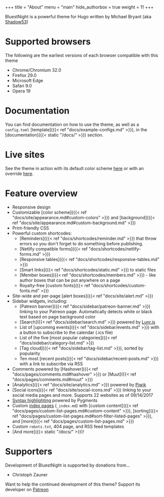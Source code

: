 +++
title = "About"
menu = "main"
hide_authorbox = true
weight = 11
+++

BluestNight is a powerful theme for Hugo written by Michael Bryant (aka [Shadow53](https://shadow53.com/))

# Supported browsers

The following are the earliest versions of each browser compatible with this theme

- Chrome/Chromium 32.0
- Firefox 29.0
- Microsoft Edge
- Safari 9.0
- Opera 19

# Documentation

You can find documentation on how to use the theme, as well as a `config.toml` [template]({{< ref "docs/example-configs.md" >}}), in the [documentation]({{< static "/docs/" >}}) section.

# Live sites
See the theme in action with its default color scheme [here](https://mnbryant.com) or with an override [here](https://shadow53.com).

# Feature overview

- Responsive design
- Customizable [color scheme]({{< ref "docs/site/appearance.md#custom-colors" >}}) and [background]({{< ref "docs/site/appearance.md#custom-background.md" >}})
- Print-friendly CSS
- Powerful custom shortcodes:
  - [Reminders]({{< ref "docs/shortcodes/reminder.md" >}}) that throw errors so you don't forget to do something before publishing.
  - [Netlify compatible forms]({{< ref "docs/shortcodes/netlify-forms.md" >}})
  - [Responsive tables]({{< ref "docs/shortcodes/responsive-tables.md" >}})
  - [Smart links]({{< ref "docs/shortcodes/static.md" >}}) to static files
  - [Member boxes]({{< ref "docs/shortcodes/members.md" >}}) - like author boxes that can be put anywhere on a page
  - Royalty-free [custom fonts]({{< ref "docs/shortcodes/custom-fonts.md" >}})
- Site-wide and per-page [alert boxes]({{< ref "docs/site/alert.md" >}})
- Sidebar widgets, including:
  - [Patreon banner]({{< ref "docs/sidebar/patreon-banner.md" >}}) linking to your Patreon page. Automatically detects white or black text based on page background color
  - [Search]({{< ref "docs/sidebar/search.md" >}}) powered by [Lunr.js](https://lunrjs.com)
  - List of [upcoming events]({{< ref "docs/sidebar/events.md" >}}) with a button to subscribe to the calendar (.ics file)
  - List of the five [most popular categories]({{< ref "docs/sidebar/category-list.md" >}})
  - [Tag cloud]({{< ref "docs/sidebar/tag-list.md" >}}), sorted by popularity
  - Ten most [recent posts]({{< ref "docs/sidebar/recent-posts.md" >}}) with a link to subscribe via RSS
- Comments powered by [Hashover]({{< ref "docs/pages/comments.md#hashover" >}}) or [Muut]({{< ref "docs/pages/comments.md#muut" >}})
- [Analytics]({{< ref "docs/site/analytics.md" >}}) powered by [Piwik](https://piwik.org/)
- [Social icons]({{< ref "docs/site/social-icons.md" >}}) linking to your social media pages and more. Supports 22 websites as of 09/14/2017
- [Syntax highlighting](https://gohugo.io/tools/syntax-highlighting/#server-side) powered by Pygments
- Custom [index pages](https://gohugo.io/content-management/organization/#index-pages-index-md) (`_index.md`) with [custom content]({{< ref "docs/pages/custom-list-pages.md#custom-content" >}}), [sorting]({{< ref "docs/pages/custom-list-pages.md#sort-filter-listed-pages" >}}), and [more]({{< ref "docs/pages/custom-list-pages.md" >}})
- Custom `robots.txt`, 404 page, and RSS feed templates
- [And more]({{< static "/docs/" >}})!

# Supporters

Development of BluestNight is supported by donations from...

- Christoph Zauner

Want to help the continued development of this theme? Support its developer on [Patreon](https://patreon.com/shadow53/)
